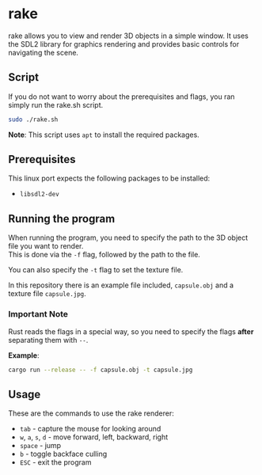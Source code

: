 # rake

rake allows you to view and render 3D objects in a simple window. 
It uses the SDL2 library for graphics rendering and provides basic controls for navigating the scene.

## Script

If you do not want to worry about the prerequisites and flags, you ran simply run the rake.sh script.

```bash
sudo ./rake.sh
```

**Note**: This script uses `apt` to install the required packages.

## Prerequisites

This linux port expects the following packages to be installed:

- `libsdl2-dev`

## Running the program

When running the program, you need to specify the path to the 3D object file you want to render.  
This is done via the `-f` flag, followed by the path to the file.

You can also specify the `-t` flag to set the texture file.

In this repository there is an example file included, `capsule.obj` and a texture file `capsule.jpg`.

### Important Note

Rust reads the flags in a special way, so you need to specify the flags **after** separating them with `--`.

**Example**:

```bash
cargo run --release -- -f capsule.obj -t capsule.jpg
```

## Usage

These are the commands to use the rake renderer:

- `tab` - capture the mouse for looking around
- `w`, `a`, `s`, `d` - move forward, left, backward, right
- `space` - jump
- `b` - toggle backface culling
- `ESC` - exit the program